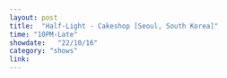 ```yaml
---
layout: post
title:  "Half-Light - Cakeshop [Seoul, South Korea]"
time: "10PM-Late"
showdate:   "22/10/16"
category: "shows"
link: 
---
```

